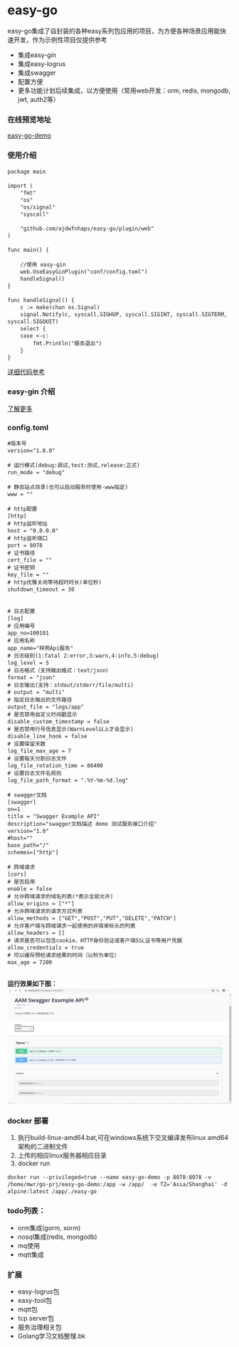 # easy-go
easy-go集成了自封装的各种easy系列包应用的项目，为方便各种场景应用能快速开发，作为示例性项目仅提供参考

- 集成easy-gin
- 集成easy-logrus
- 集成swagger
- 配置方便
- 更多功能计划后续集成，以方便使用（常用web开发：orm, redis, mongodb, jwt, auth2等）

### 在线预览地址 
[easy-go-demo](http://47.115.33.58:8078/swagger/index.html)

### 使用介绍
```
package main

import (
	"fmt"
	"os"
	"os/signal"
	"syscall"

	"github.com/ajdwfnhaps/easy-go/plugin/web"
)

func main() {

	//使用 easy-gin
	web.UseEasyGinPlugin("conf/config.toml")
	handleSignal()
}

func handleSignal() {
	c := make(chan os.Signal)
	signal.Notify(c, syscall.SIGHUP, syscall.SIGINT, syscall.SIGTERM, syscall.SIGQUIT)
	select {
	case <-c:
		fmt.Println("服务退出")
	}
}

```

[详细代码参考](main.go)

### easy-gin 介绍
[了解更多](https://github.com/ajdwfnhaps/easy-gin)


### config.toml

```
#版本号
version="1.0.0"

# 运行模式(debug:调试,test:测试,release:正式)
run_mode = "debug"

# 静态站点目录(也可以启动服务时使用-www指定)
www = ""

# http配置
[http]
# http监听地址
host = "0.0.0.0"
# http监听端口
port = 8078
# 证书路径
cert_file = ""
# 证书密钥
key_file = ""
# http优雅关闭等待超时时长(单位秒)
shutdown_timeout = 30


# 日志配置
[log]
# 应用编号
app_no=100101
# 应用名称
app_name="样例Api服务"
# 日志级别(1:fatal 2:error,3:warn,4:info,5:debug)
log_level = 5
# 日志格式（支持输出格式：text/json）
format = "json"
# 日志输出(支持：stdout/stderr/file/multi)
# output = "multi"
# 指定日志输出的文件路径
output_file = "logs/app"
# 是否禁用自定义时间戳显示
disable_custom_timestamp = false
# 是否禁用行号信息显示(WarnLevel以上才会显示)
disable_line_hook = false
# 设置保留天数
log_file_max_age = 7
# 设置每天分割日志文件
log_file_rotation_time = 86400
# 设置日志文件名规则
log_file_path_format = ".%Y-%m-%d.log"

# swagger文档
[swagger]
on=1
title = "Swagger Example API"
description="swagger文档描述 demo 测试服务接口介绍"
version="1.0"
#host=""
base_path="/"
schemes=["http"]

# 跨域请求
[cors]
# 是否启用
enable = false
# 允许跨域请求的域名列表(*表示全部允许)
allow_origins = ["*"]
# 允许跨域请求的请求方式列表
allow_methods = ["GET","POST","PUT","DELETE","PATCH"]
# 允许客户端与跨域请求一起使用的非简单标头的列表
allow_headers = []
# 请求是否可以包含cookie，HTTP身份验证或客户端SSL证书等用户凭据
allow_credentials = true
# 可以缓存预检请求结果的时间（以秒为单位）
max_age = 7200


```


**运行效果如下图：**
![text](https://github.com/ajdwfnhaps/easy-gin/blob/master/pics/swagger.png)

### docker 部署
1. 执行build-linux-amd64.bat,可在windows系统下交叉编译发布linux amd64架构的二进制文件
2. 上传的相应linux服务器相应目录
3. docker run

```
docker run --privileged=true --name easy-go-demo -p 8078:8078 -v /home/mwr/go-prj/easy-go-demo:/app -w /app/  -e TZ='Asia/Shanghai' -d alpine:latest /app/./easy-go
```

### todo列表：
- orm集成(gorm, xorm)
- nosql集成(redis, mongodb)
- mq使用
- mqtt集成

### 扩展
- easy-logrus包
- easy-tool包
- mqtt包
- tcp server包
- 服务治理相关包
- Golang学习文档整理.bk

